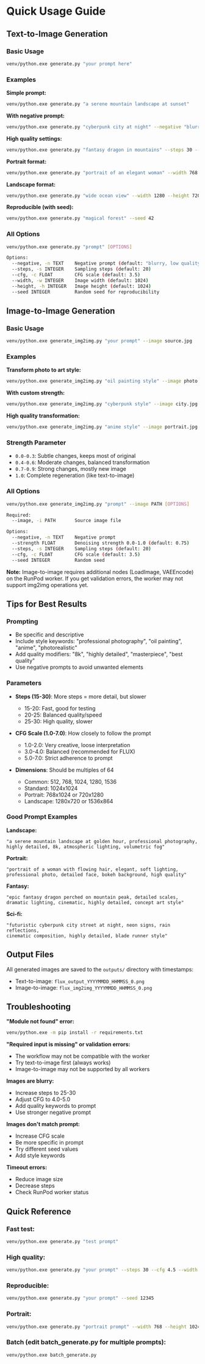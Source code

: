 # Quick Usage Guide

## Text-to-Image Generation

### Basic Usage
```bash
venv/python.exe generate.py "your prompt here"
```

### Examples

**Simple prompt:**
```bash
venv/python.exe generate.py "a serene mountain landscape at sunset"
```

**With negative prompt:**
```bash
venv/python.exe generate.py "cyberpunk city at night" --negative "blurry, ugly, distorted"
```

**High quality settings:**
```bash
venv/python.exe generate.py "fantasy dragon in mountains" --steps 30 --cfg 4.5
```

**Portrait format:**
```bash
venv/python.exe generate.py "portrait of an elegant woman" --width 768 --height 1024
```

**Landscape format:**
```bash
venv/python.exe generate.py "wide ocean view" --width 1280 --height 720
```

**Reproducible (with seed):**
```bash
venv/python.exe generate.py "magical forest" --seed 42
```

### All Options
```bash
venv/python.exe generate.py "prompt" [OPTIONS]

Options:
  --negative, -n TEXT    Negative prompt (default: "blurry, low quality...")
  --steps, -s INTEGER    Sampling steps (default: 20)
  --cfg, -c FLOAT        CFG scale (default: 3.5)
  --width, -w INTEGER    Image width (default: 1024)
  --height, -h INTEGER   Image height (default: 1024)
  --seed INTEGER         Random seed for reproducibility
```

## Image-to-Image Generation

### Basic Usage
```bash
venv/python.exe generate_img2img.py "your prompt" --image source.jpg
```

### Examples

**Transform photo to art style:**
```bash
venv/python.exe generate_img2img.py "oil painting style" --image photo.jpg
```

**With custom strength:**
```bash
venv/python.exe generate_img2img.py "cyberpunk style" --image city.jpg --strength 0.6
```

**High quality transformation:**
```bash
venv/python.exe generate_img2img.py "anime style" --image portrait.jpg --steps 30 --cfg 5.0
```

### Strength Parameter
- `0.0-0.3`: Subtle changes, keeps most of original
- `0.4-0.6`: Moderate changes, balanced transformation
- `0.7-0.9`: Strong changes, mostly new image
- `1.0`: Complete regeneration (like text-to-image)

### All Options
```bash
venv/python.exe generate_img2img.py "prompt" --image PATH [OPTIONS]

Required:
  --image, -i PATH       Source image file

Options:
  --negative, -n TEXT    Negative prompt
  --strength FLOAT       Denoising strength 0.0-1.0 (default: 0.75)
  --steps, -s INTEGER    Sampling steps (default: 20)
  --cfg, -c FLOAT        CFG scale (default: 3.5)
  --seed INTEGER         Random seed
```

**Note:** Image-to-image requires additional nodes (LoadImage, VAEEncode) on the RunPod worker. If you get validation errors, the worker may not support img2img operations yet.

## Tips for Best Results

### Prompting
- Be specific and descriptive
- Include style keywords: "professional photography", "oil painting", "anime", "photorealistic"
- Add quality modifiers: "8k", "highly detailed", "masterpiece", "best quality"
- Use negative prompts to avoid unwanted elements

### Parameters
- **Steps (15-30)**: More steps = more detail, but slower
  - 15-20: Fast, good for testing
  - 20-25: Balanced quality/speed
  - 25-30: High quality, slower

- **CFG Scale (1.0-7.0)**: How closely to follow the prompt
  - 1.0-2.0: Very creative, loose interpretation
  - 3.0-4.0: Balanced (recommended for FLUX)
  - 5.0-7.0: Strict adherence to prompt

- **Dimensions**: Should be multiples of 64
  - Common: 512, 768, 1024, 1280, 1536
  - Standard: 1024x1024
  - Portrait: 768x1024 or 720x1280
  - Landscape: 1280x720 or 1536x864

### Good Prompt Examples

**Landscape:**
```
"a serene mountain landscape at golden hour, professional photography,
highly detailed, 8k, atmospheric lighting, volumetric fog"
```

**Portrait:**
```
"portrait of a woman with flowing hair, elegant, soft lighting,
professional photo, detailed face, bokeh background, high quality"
```

**Fantasy:**
```
"epic fantasy dragon perched on mountain peak, detailed scales,
dramatic lighting, cinematic, highly detailed, concept art style"
```

**Sci-fi:**
```
"futuristic cyberpunk city street at night, neon signs, rain reflections,
cinematic composition, highly detailed, blade runner style"
```

## Output Files

All generated images are saved to the `outputs/` directory with timestamps:
- Text-to-image: `flux_output_YYYYMMDD_HHMMSS_0.png`
- Image-to-image: `flux_img2img_YYYYMMDD_HHMMSS_0.png`

## Troubleshooting

**"Module not found" error:**
```bash
venv/python.exe -m pip install -r requirements.txt
```

**"Required input is missing" or validation errors:**
- The workflow may not be compatible with the worker
- Try text-to-image first (always works)
- Image-to-image may not be supported by all workers

**Images are blurry:**
- Increase steps to 25-30
- Adjust CFG to 4.0-5.0
- Add quality keywords to prompt
- Use stronger negative prompt

**Images don't match prompt:**
- Increase CFG scale
- Be more specific in prompt
- Try different seed values
- Add style keywords

**Timeout errors:**
- Reduce image size
- Decrease steps
- Check RunPod worker status

## Quick Reference

### Fast test:
```bash
venv/python.exe generate.py "test prompt"
```

### High quality:
```bash
venv/python.exe generate.py "your prompt" --steps 30 --cfg 4.5 --width 1536 --height 1536
```

### Reproducible:
```bash
venv/python.exe generate.py "your prompt" --seed 12345
```

### Portrait:
```bash
venv/python.exe generate.py "portrait prompt" --width 768 --height 1024
```

### Batch (edit batch_generate.py for multiple prompts):
```bash
venv/python.exe batch_generate.py
```
